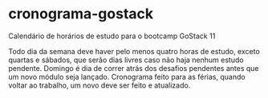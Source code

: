 # cronograma-gostack
Calendário de horários de estudo para o bootcamp GoStack 11

Todo dia da semana deve haver pelo menos quatro horas de estudo, exceto quartas e sábados, que serão dias livres caso não haja nenhum estudo pendente.
Domingo é dia de correr atrás dos desafios pendentes antes que um novo módulo seja lançado. 
Cronograma feito para as férias, quando voltar ao trabalho, um novo deve ser feito e atualizado.
